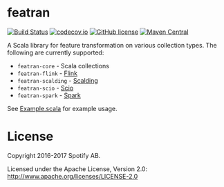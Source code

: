 featran
=======

[![Build Status](https://travis-ci.org/spotify/featran.svg?branch=master)](https://travis-ci.org/spotify/featran)
[![codecov.io](https://codecov.io/github/spotify/featran/coverage.svg?branch=master)](https://codecov.io/github/spotify/featran?branch=master)
[![GitHub license](https://img.shields.io/github/license/spotify/featran.svg)](./LICENSE)
[![Maven Central](https://img.shields.io/maven-central/v/com.spotify/featran-core_2.11.svg)](https://maven-badges.herokuapp.com/maven-central/com.spotify/featran-core_2.11)

A Scala library for feature transformation on various collection types. The following are currently supported:

- `featran-core` - Scala collections
- `featran-flink` - [Flink](http://flink.apache.org/)
- `featran-scalding` - [Scalding](https://github.com/twitter/scalding)
- `featran-scio` - [Scio](https://github.com/spotify/scio)
- `featran-spark` - [Spark](https://spark.apache.org/)

See [Example.scala](https://github.com/spotify/featran/blob/master/core/src/test/scala/com/spotify/featran/examples/Example.scala) for example usage.

# License

Copyright 2016-2017 Spotify AB.

Licensed under the Apache License, Version 2.0: http://www.apache.org/licenses/LICENSE-2.0
